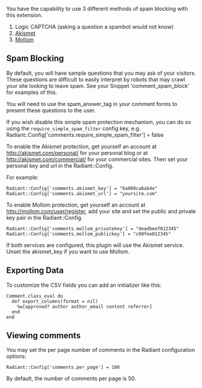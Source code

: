 You have the capability to use 3 different methods of spam blocking with this extension.

1. Logic CAPTCHA (asking a question a spambot would not know)
2. [Akismet](http://akismet.com/) 
3. [Mollom](http://mollom.com/)

## Spam Blocking

By default, you will have sample questions that you may ask of your visitors. These questions are difficult
to easily interpret by robots that may crawl your site looking to leave spam. See your Snippet
'comment\_spam\_block' for examples of this.

You will need to use the spam\_answer\_tag in your comment forms to present these questions to the user.

If you wish disable this simple spam protection mechanism, you can do so using the `require_simple_spam_filter`
config key, e.g. Radiant::Config['comments.require_simple_spam_filter'] = false

To enable the Akismet protection, get yourself an account at http://akismet.com/personal/ for your personal
blog or at http://akismet.com/commercial/ for your commercial sites. Then set your personal key and url
in the Radiant::Config.

For example:

    Radiant::Config['comments.akismet_key'] = "6a009ca6ab4e"
    Radiant::Config['comments.akismet_url'] = "yoursite.com"

To enable Mollom protection, get yourself an account at http://mollom.com/user/register, add your site and
set the public and private key pair in the Radiant::Config.

    Radiant::Config['comments.mollom_privatekey'] = "deadbeef012345"
    Radiant::Config['comments.mollom_publickey'] = "c00fee012345"

If both services are configured, this plugin will use the Akismet service. Unset the akismet_key if you
want to use Mollom.

## Exporting Data

To customize the CSV fields you can add an initializer like this:

    Comment.class_eval do
      def export_columns(format = nil)
        %w[approved? author author_email content referrer]
      end
    end
    
## Viewing comments

You may set the per page number of comments in the Radiant configuration options:
    
    Radiant::Config['comments.per_page'] = 100
    
By default, the number of comments per page is 50.